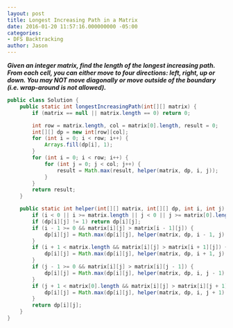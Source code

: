 ```yaml
---
layout: post
title: Longest Increasing Path in a Matrix
date: 2016-01-20 11:57:16.000000000 -05:00
categories:
- DFS Backtracking
author: Jason
---
```

<p><strong><em>Given an integer matrix, find the length of the longest increasing path. From each cell, you can either move to four directions: left, right, up or down. You may NOT move diagonally or move outside of the boundary (i.e. wrap-around is not allowed).</em></strong></p>

``` java
public class Solution {
    public static int longestIncreasingPath(int[][] matrix) {
        if (matrix == null || matrix.length == 0) return 0;

        int row = matrix.length, col = matrix[0].length, result = 0;
        int[][] dp = new int[row][col];
        for (int i = 0; i < row; i++) {
            Arrays.fill(dp[i], 1);
        }
        for (int i = 0; i < row; i++) {
            for (int j = 0; j < col; j++) {
                result = Math.max(result, helper(matrix, dp, i, j));
            }
        }
        return result;
    }

    public static int helper(int[][] matrix, int[][] dp, int i, int j) {
        if (i < 0 || i >= matrix.length || j < 0 || j >= matrix[0].length) return 0;
        if (dp[i][j] != 1) return dp[i][j];
        if (i - 1 >= 0 && matrix[i][j] > matrix[i - 1][j]) {
            dp[i][j] = Math.max(dp[i][j], helper(matrix, dp, i - 1, j) + 1);
        }
        if (i + 1 < matrix.length && matrix[i][j] > matrix[i + 1][j]) {
            dp[i][j] = Math.max(dp[i][j], helper(matrix, dp, i + 1, j) + 1);
        }
        if (j - 1 >= 0 && matrix[i][j] > matrix[i][j - 1]) {
            dp[i][j] = Math.max(dp[i][j], helper(matrix, dp, i, j - 1) + 1);
        }
        if (j + 1 < matrix[0].length && matrix[i][j] > matrix[i][j + 1]) {
            dp[i][j] = Math.max(dp[i][j], helper(matrix, dp, i, j + 1) + 1);
        }
        return dp[i][j];
    }
}
```
